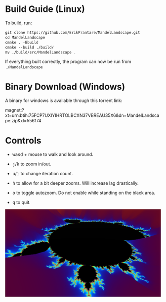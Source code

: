 # Build Guide (Linux)
To build, run:
```
git clone https://github.com/ErikPrantare/MandelLandscape.git
cd MandelLandscape
cmake . -Bbuild
cmake --build ./build/
mv ./build/src/MandelLandscape .
```

If everything built correctly, the program can now be run from `./MandelLandscape`

# Binary Download (Windows)
A binary for windows is available through this torrent link:

magnet:?xt=urn:btih:75FCP7UXIYIHRTOLBCXN37VBREAU35X6&dn=MandelLandscape.zip&xl=556174

# Controls
- <kbd>w</kbd><kbd>a</kbd><kbd>s</kbd><kbd>d</kbd> + mouse to walk and look around.

- <kbd>j</kbd>/<kbd>k</kbd> to zoom in/out.

- <kbd>u</kbd>/<kbd>i</kbd> to change iteration count.

- <kbd>h</kbd> to allow for a bit deeper zooms. Will increase lag drastically.

- <kbd>o</kbd> to toggle autozoom. Do not enable while standing on the black area.

- <kbd>q</kbd> to quit.

![](preview.png?raw=true "Title")
